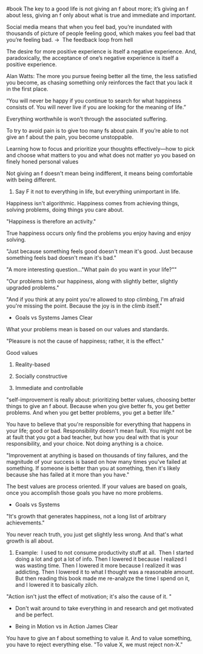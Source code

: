 #book 
The key to a good life is not giving an f about more; it’s giving an f about less, giving an f only about what is true and immediate and important.

Social media means that when you feel bad, you’re inundated with thousands of picture of people feeling good, which makes you feel bad that you’re feeling bad. ->  The feedback loop from hell

The desire for more positive experience is itself a negative experience. And, paradoxically, the acceptance of one’s negative experience is itself a positive experience.

Alan Watts: The more you pursue feeing better all the time, the less satisfied you become, as chasing something only reinforces the fact that you lack it in the first place.

“You will never be happy if you continue to search for what happiness consists of. You will never live if you are looking for the meaning of life.”

Everything worthwhile is won’t through the associated suffering.

To try to avoid pain is to give too many fs about pain. If you’re able to not give an f about the pain, you become unstoppable.

  

Learning how to focus and prioritize your thoughts effectively—how to pick and choose what matters to you and what does not matter yo you based on finely honed personal values

  

Not giving an f doesn't mean being indifferent, it means being comfortable with being different.

1. Say F it not to everything in life, but everything unimportant in life.
    

  

Happiness isn't algorithmic. Happiness comes from achieving things, solving problems, doing things you care about.

  

"Happiness is therefore an activity."

  

True happiness occurs only find the problems you enjoy having and enjoy solving.

  

"Just because something feels good doesn't mean it's good. Just because something feels bad doesn't mean it's bad."

  

"A more interesting question..."What pain do you want in your life?""

  

"Our problems birth our happiness, along with slightly better, slightly upgraded problems."

  

"And if you think at any point you're allowed to stop climbing, I'm afraid you're missing the point. Because the joy is in the climb itself."

- Goals vs Systems James Clear
    

  

What your problems mean is based on our values and standards.

  

"Pleasure is not the cause of happiness; rather, it is the effect."

  

Good values

1. Reality-based
    
2. Socially constructive
    
3. Immediate and controllable
    

  

"self-improvement is really about: prioritizing better values, choosing better things to give an f about. Because when you give better fs, you get better problems. And when you get better problems, you get a better life."

  

You have to believe that you're responsible for everything that happens in your life; good or bad. Responsibility doesn't mean fault. You might not be at fault that you got a bad teacher, but how you deal with that is your responsibility, and your choice. Not doing anything is a choice.

  

"Improvement at anything is based on thousands of tiny failures, and the magnitude of your success is based on how many times you've failed at something. If someone is better than you at something, then it's likely because she has failed at it more than you have."

  

The best values are process oriented. If your values are based on goals, once you accomplish those goals you have no more problems.

- Goals vs Systems
    

  

"It's growth that generates happiness, not a long list of arbitrary achievements."

  

You never reach truth, you just get slightly less wrong. And that's what growth is all about.

1. Example:  I used to not consume productivity stuff at all.  Then I started doing a lot and got a lot of info. Then I lowered it because I realized I was wasting time. Then I lowered it more because I realized it was addicting. Then I lowered it to what I thought was a reasonable amount. But then reading this book made me re-analyze the time I spend on it, and I lowered it to basically zilch. 
    

  

"Action isn't just the effect of motivation; it's also the cause of it. "

- Don't wait around to take everything in and research and get motivated and be perfect.
    

- Being in Motion vs in Action James Clear
    

You have to give an f about something to value it. And to value something, you have to reject everything else. "To value X, we must reject non-X."